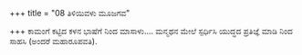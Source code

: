 +++
title = "08 ತಿಳಿಯಿವಳು ಮೂಜಗವ"

+++
ಕಾಮಂಗೆ ಕಟ್ಟಿದ ಕಳನ ಭಾಷೆಗೆ ನಿಂದ ಮಾಸಾಳು.... ಮನ್ಮಥನ ಮೇಲೆ ಸ್ಪರ್ಧಿಸಿ ಯುದ್ಧದ ಪ್ರತಿಜ್ಞೆ ಮಾಡಿ ನಿಂದ ಸಾಹಸಿ (ಅಂದರೆ ಮಹಾರೂಪವತಿ).